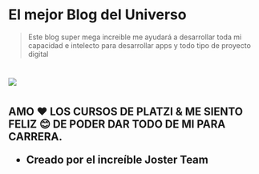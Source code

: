 # **El mejor Blog del Universo**

> Este blog super mega increible me ayudar&aacute; a desarrollar toda mi capacidad e intelecto para desarrollar apps y todo tipo de proyecto digital

<h1>
<h2>

<img src="https://img.freepik.com/psd-gratis/maqueta-interfaz-efecto-cristal_23-2149407631.jpg?t=st=1656980113~exp=1656980713~hmac=3694c6fadef75ffff2fa7ab6a406a7765f6164c7678b113d25535d6001bfa09b&w=826">

<h1>
<h2>

**AMO ❤️ LOS CURSOS DE PLATZI & ME SIENTO FELIZ 😊 DE PODER DAR TODO DE MI PARA CARRERA.**

* Creado por el incre&iacute;ble Joster Team